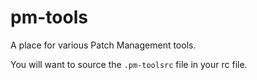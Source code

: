 pm-tools
========

A place for various Patch Management tools.

You will want to source the `.pm-toolsrc` file in your rc file.
